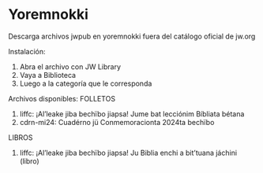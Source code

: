 # Yoremnokki
Descarga archivos jwpub en yoremnokki fuera del catálogo oficial de jw.org

Instalación:

1. Abra el archivo con JW Library
2. Vaya a Biblioteca
3. Luego a la categoría que le corresponda

Archivos disponibles:
FOLLETOS
1. liffc: ¡Al’leake jiba bechïbo jiapsa! Jume bat lecciónim Bíbliata bétana
2. cdrn-mi24: Cuadérno jü Conmemoracionta 2024ta bechïbo

LIBROS
1. liffc: ¡Al’leake jiba bechïbo jiapsa! Ju Biblia enchi a bit’tuana jáchini (libro)
